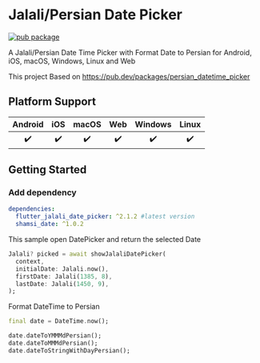 # Jalali/Persian Date Picker

[![pub package](https://img.shields.io/pub/v/signalr_socket.svg)](https://pub.dev/packages/flutter_jalali_date_picker)

A Jalali/Persian Date Time Picker with Format Date to Persian for Android, iOS, macOS, Windows, Linux and Web

This project Based on https://pub.dev/packages/persian_datetime_picker

## Platform Support

| Android | iOS | macOS | Web | Windows | Linux |
| :-----: | :-: | :---: | :-: | :-----: | :---: |
|   ✔️    | ✔️   |  ✔️  | ✔️  |   ✔️   |  ✔️   |

## Getting Started


### Add dependency

```yaml
dependencies:
  flutter_jalali_date_picker: ^2.1.2 #latest version
  shamsi_date: ^1.0.2
```

This sample open DatePicker and return the selected Date

```dart
Jalali? picked = await showJalaliDatePicker(
  context,
  initialDate: Jalali.now(),
  firstDate: Jalali(1385, 8),
  lastDate: Jalali(1450, 9),
);
```

Format DateTime to Persian

```dart
final date = DateTime.now();

date.dateToYMMMdPersian();
date.dateToMMMdPersian();
date.dateToStringWithDayPersian();
```